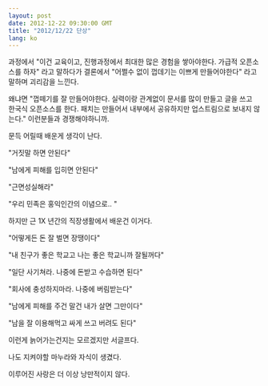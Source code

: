 ```yaml
---
layout: post
date: 2012-12-22 09:30:00 GMT
title: "2012/12/22 단상"
lang: ko
---
```

<p>과정에서 "이건 교육이고, 진행과정에서 최대한 많은 경험을 쌓아야한다. 가급적 오픈소스를 하자" 라고 말하다가 결론에서 "어쩔수 없이 껍데기는 이쁘게 만들어야한다" 라고 말하며 괴리감을 느낀다.</p>&#13;
<p>왜냐면 "껍떼기를 잘 만들어야한다. 실력이랑 관계없이 문서를 많이 만들고 글을 쓰고 한국식 오픈소스를 한다. 패치는 만들어서 내부에서 공유하지만 업스트림으로 보내지 않는다." 이런분들과 경쟁해야하니까. </p>&#13;
<p>문득 어릴때 배운게 생각이 난다.</p>&#13;
<p>"거짓말 하면 안된다"</p>&#13;
<p>"남에게 피해를 입히면 안된다"</p>&#13;
<p>"근면성실해라"</p>&#13;
<p>"우리 민족은 홍익인간의 이념으로.. "</p>&#13;
<p>하지만 근 1X 년간의 직장생활에서 배운건 이거다.</p>&#13;
<p>"어떻게든 돈 잘 벌면 장땡이다"</p>&#13;
<p>"내 친구가 좋은 학교고 나는 좋은 학교니까 잘될꺼다"</p>&#13;
<p>"일단 사기쳐라. 나중에 돈받고 수습하면 된다"</p>&#13;
<p>"회사에 충성하지마라. 나중에 버림받는다"</p>&#13;
<p>"남에게 피해를 주건 말건 내가 살면 그만이다"</p>&#13;
<p>"남을 잘 이용해먹고 싸게 쓰고 버려도 된다"</p>&#13;
<p>이런게 늙어가는건지는 모르겠지만 서글프다.</p>&#13;
<p>나도 지켜야할 마누라와 자식이 생겼다. </p>&#13;
<p>이루어진 사랑은 더 이상 낭만적이지 않다.</p> 
